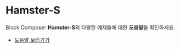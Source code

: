 # Hamster-S  
Block Composer **Hamster-S**의 다양한 예제들에 대한 **도움말**을 확인하세요.

- [도움말 보러가기](https://github.com/RoboidStudioLAB/Hamster-S_KR/wiki)
